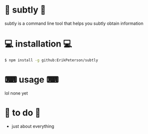 🌴 subtly 🌴
=============

subtly is a command line tool that helps you subtly obtain information


💻 installation 💻
===================

```bash
$ npm install -g github:ErikPeterson/subtly
```

⌨ usage ⌨
=========
 
lol none yet


👷 to do 👷
============

- just about everything
